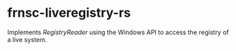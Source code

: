 # frnsc-liveregistry-rs

Implements *RegistryReader* using the Windows API to access the registry of a live system.
